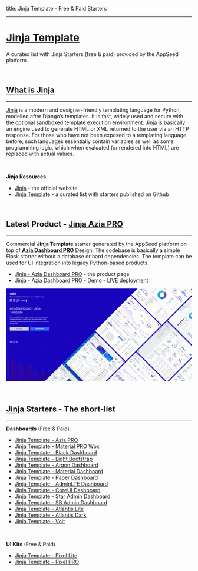title: Jinja Template - Free & Paid Starters  

---

# [Jinja Template](https://appseed.us/jinja-template)

A curated list with Jinja Starters (free & paid) provided by the AppSeed platform. 

<br />

## [What is Jinja](/what-is/jinja/)
---

[Jinja](https://jinja.palletsprojects.com/en/2.11.x/) is a modern and designer-friendly templating language for Python, modelled after Django’s templates. It is fast, widely used and secure with the optional sandboxed template execution environment. Jinja is basically an engine used to generate HTML or XML returned to the user via an HTTP response.
For those who have not been exposed to a templating language before, such languages essentially contain variables as well as some programming logic, which when evaluated (or rendered into HTML) are replaced with actual values. 

<br />

**Jinja Resources**

- [Jinja](https://jinja.palletsprojects.com/en/2.11.x/) - the official website
- [Jinja Template](https://github.com/app-generator/jinja-template) - a curated list with starters published on Github

<br />

## Latest Product - [Jinja Azia PRO](./jinja-azia-dashboard-pro/)
---

Commercial **Jinja Template** starter generated by the AppSeed platform on top of **[Azia Dashboard PRO](/bootstrap-template/azia-dashboard-pro/)** Design. The codebase is basically a simple Flask starter without a database or hard dependencies. The template can be used for UI integration into legacy Python-based products. 

- [Jinja - Azia Dashboard PRO](https://appseed.us/jinja-template/jinja-azia-dashboard-pro) - the product page
- [Jinja - Azia Dashboard PRO - Demo](https://jinja-azia-dashboard-pro.appseed.us/) - LIVE deployment

![Jinja Azia Dashboard PRO - Starter provided by AppSeed.](https://raw.githubusercontent.com/app-generator/jinja-azia-dashboard-pro/main/media/jinja-azia-dashboard-pro-intro.gif)

<br />

## [Jinja](https://jinja.palletsprojects.com/en/2.11.x/) Starters - The short-list
---

**Dashboards** (Free & Paid)

- [Jinja Template - Azia PRO](./jinja-azia-dashboard-pro/)
- [Jinja Template - Material PRO Wpx](./jinja-template-material-dashboard-wpx-pro/)
- [Jinja Template - Black Dashboard](./jinja-template-black-dashboard/)
- [Jinja Template - Light Bootstrap](./jinja-template-light-bootstrap/)
- [Jinja Template - Argon Dashboard](./jinja-template-argon-dashboard/)
- [Jinja Template - Material Dashboard](./jinja-template-material-dashboard/)
- [Jinja Template - Paper Dashboard](./jinja-template-paper-dashboard/)
- [Jinja Template - AdminLTE Dashboard](./jinja-template-adminlte-dashboard/)
- [Jinja Template - CoreUI Dashboard](./jinja-template-coreui-dashboard/)
- [Jinja Template - Star Admin Dashboard](./jinja-template-star-admin-dashboard/)
- [Jinja Template - SB Admin Dashboard](./jinja-template-sb-admin-dashboard/)
- [Jinja Template - Atlantis Lite](./jinja-template-atlantis-lite/)
- [Jinja Template - Atlantis Dark](./jinja-template-atlantis-dark/)
- [Jinja Template - Volt](./jinja-template-volt-dashboard/)

<br />

**UI Kits** (Free & Paid)

- [Jinja Template - Pixel Lite](./jinja-template-pixel-uikit/)
- [Jinja Template - Pixel PRO](./jinja-pixel-uikit-pro/)
